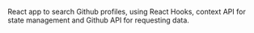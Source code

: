 React app to search Github profiles, using React Hooks, 
context API for state management and Github API for requesting data.
